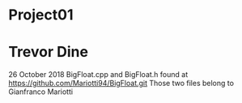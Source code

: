 # Project01
# Trevor Dine
26 October 2018
BigFloat.cpp and BigFloat.h found at https://github.com/Mariotti94/BigFloat.git
Those two files belong to Gianfranco Mariotti
